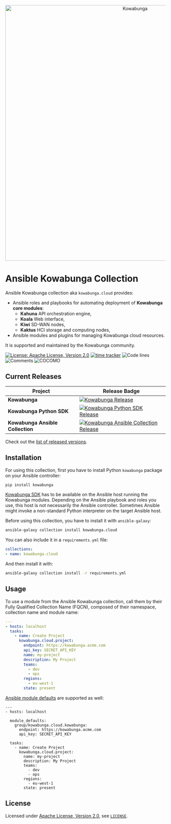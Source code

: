 <p align="center">
  <a href="https://www.kowabunga.cloud/?utm_source=github&utm_medium=logo" target="_blank">
    <picture>
      <source srcset="https://raw.githubusercontent.com/kowabunga-cloud/infographics/master/art/kowabunga-title-white.png" media="(prefers-color-scheme: dark)" />
      <source srcset="https://raw.githubusercontent.com/kowabunga-cloud/infographics/master/art/kowabunga-title-black.png" media="(prefers-color-scheme: light), (prefers-color-scheme: no-preference)" />
      <img src="https://raw.githubusercontent.com/kowabunga-cloud/infographics/master/art/kowabunga-title-black.png" alt="Kowabunga" width="800">
    </picture>
  </a>
</p>

# Ansible Kowabunga Collection

Ansible Kowabunga collection aka `kowabunga.cloud` provides:

- Ansible roles and playbooks for automating deployment of **Kowabunga core modules**:
  - **Kahuna** API orchestration engine,
  - **Koala** Web interface,
  - **Kiwi** SD-WAN nodes,
  - **Kaktus** HCI storage and computing nodes,
- Ansible modules and plugins for managing Kowabunga cloud resources.

It is supported and maintained by the Kowabunga community.

[![License: Apache License, Version 2.0](https://img.shields.io/badge/License-Apache_2.0-blue.svg)](https://spdx.org/licenses/Apache-2.0.html)
[![time tracker](https://wakatime.com/badge/github/kowabunga-cloud/ansible-collections-kowabunga.svg)](https://wakatime.com/badge/github/kowabunga-cloud/ansible-collections-kowabunga)
![Code lines](https://sloc.xyz/github/kowabunga-cloud/ansible-collections-kowabunga/?category=code)
![Comments](https://sloc.xyz/github/kowabunga-cloud/ansible-collections-kowabunga/?category=comments)
![COCOMO](https://sloc.xyz/github/kowabunga-cloud/ansible-collections-kowabunga/?category=cocomo&avg-wage=100000)

## Current Releases

| Project            | Release Badge                                                                                       |
|--------------------|-----------------------------------------------------------------------------------------------------|
| **Kowabunga**           | [![Kowabunga Release](https://img.shields.io/github/v/release/kowabunga-cloud/kowabunga)](https://github.com/kowabunga-cloud/kowabunga/releases) |
| **Kowabunga Python SDK**     | [![Kowabunga Python SDK Release](https://img.shields.io/github/v/release/kowabunga-cloud/kowabunga-python)](https://github.com/kowabunga-cloud/kowabunga-python/releases) |
| **Kowabunga Ansible Collection**     | [![Kowabunga Ansible Collection Release](https://img.shields.io/github/v/release/kowabunga-cloud/ansible-collections-kowabunga)](https://github.com/kowabunga-cloud/ansible-collections-kowabunga/releases) |

Check out the [list of released versions](https://github.com/kowabunga-cloud/ansible-collections-kowabunga/releases).

[kowabunga-python]: https://github.com/kowabunga-cloud/kowabunga-python

## Installation

For using this collection, first you have to install Python `kowabunga` package on your Ansible controller:

```sh
pip install kowabunga
```

[Kowabunga SDK][kowabunga-python] has to be available on the Ansible host running the Kowabunga modules. Depending on the Ansible playbook and roles you use, this host is not necessarily the Ansible controller. Sometimes Ansible might invoke a non-standard Python interpreter on the target Ansible host.

Before using this collection, you have to install it with `ansible-galaxy`:

```sh
ansible-galaxy collection install kowabunga.cloud
```

You can also include it in a `requirements.yml` file:

```yaml
collections:
- name: kowabunga.cloud
```

And then install it with:

```sh
ansible-galaxy collection install -r requirements.yml
```

## Usage

To use a module from the Ansible Kowabunga collection, call them by their Fully Qualified Collection Name (FQCN), composed of their namespace, collection name and module name:

```yaml
---
- hosts: localhost
  tasks:
    - name: Create Project
      kowabunga.cloud.project:
        endpoint: https://kowabunga.acme.com
        api_key: SECRET_API_KEY
        name: my-project
        description: My Project
        teams:
          - dev
          - ops
        regions:
          - eu-west-1
        state: present
```

[Ansible module defaults](https://docs.ansible.com/ansible/latest/user_guide/playbooks_module_defaults.html) are supported as well:

```
---
- hosts: localhost

  module_defaults:
    group/kowabunga.cloud.kowabunga:
      endpoint: https://kowabunga.acme.com
      api_key: SECRET_API_KEY

  tasks:
    - name: Create Project
      kowabunga.cloud.project:
        name: my-project
        description: My Project
        teams:
          - dev
          - ops
        regions:
          - eu-west-1
        state: present
```

<!-- ## Documentation -->

<!-- See collection docs at Ansible's main page: -->

<!-- * [kowabunga.cloud collection docs (version released in Ansible package)]( -->
<!--   https://docs.ansible.com/ansible/latest/collections/kowabunga/cloud/index.html) -->

<!-- * [kowabunga.cloud collection docs (devel version)]( -->
<!--   https://docs.ansible.com/ansible/devel/collections/kowabunga/cloud/index.html) -->

## License

Licensed under [Apache License, Version 2.0](https://opensource.org/license/apache-2-0), see [`LICENSE`](LICENSE).

